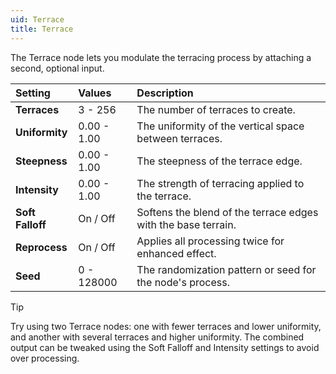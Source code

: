 ```yaml
---
uid: Terrace
title: Terrace
---
```


The Terrace node lets you modulate the terracing process by attaching a second, optional input.


| Setting          | Values      | Description                                                   |
| :--------------- | :---------- | :------------------------------------------------------------ |
| **Terraces**     | 3 - 256     | The number of terraces to create.                             |
| **Uniformity**   | 0.00 - 1.00 | The uniformity of the vertical space between terraces.        |
| **Steepness**    | 0.00 - 1.00 | The steepness of the terrace edge.                            |
| **Intensity**    | 0.00 - 1.00 | The strength of terracing applied to the terrace.             |
| **Soft Falloff** | On / Off    | Softens the blend of the terrace edges with the base terrain. |
| **Reprocess**    | On / Off    | Applies all processing twice for enhanced effect.             |
| **Seed**         | 0 - 128000  | The randomization pattern or seed for the node's process.     |

> [!TIP] 
> Try using two Terrace nodes: one with fewer terraces and lower uniformity, and another with several terraces and higher uniformity. The combined output can be tweaked using the Soft Falloff and Intensity settings to avoid over processing.
